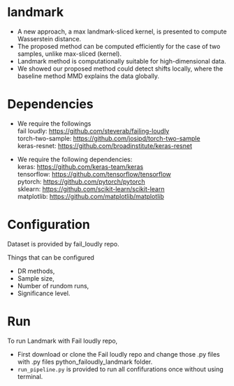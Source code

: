 # landmark


* A new approach, a max landmark-sliced kernel, is presented to compute Wasserstein distance. 
* The proposed method can be computed efficiently for the case of two samples, unlike max-sliced (kernel).
* Landmark method is computationally suitable for high-dimensional data.
* We showed our proposed method could detect shifts locally, where the baseline method MMD explains the data globally. 


# Dependencies

* We require the followings<br>
fail loudly: https://github.com/steverab/failing-loudly<br>
torch-two-sample: https://github.com/josipd/torch-two-sample<br>
keras-resnet: https://github.com/broadinstitute/keras-resnet<br>



* We require the following dependencies:<br>
keras: https://github.com/keras-team/keras<br>
tensorflow: https://github.com/tensorflow/tensorflow<br>
pytorch: https://github.com/pytorch/pytorch<br>
sklearn: https://github.com/scikit-learn/scikit-learn<br>
matplotlib: https://github.com/matplotlib/matplotlib


# Configuration <br>
Dataset is provided by fail_loudly repo.

Things that can be configured <br>
* DR methods,
* Sample size,
* Number of rundom runs,
* Significance level.



# Run

To run Landmark with Fail loudly repo,
* First download or clone the Fail loudly repo and change those .py files with .py files python_failoudly_landmark folder. 
* `run_pipeline.py` is provided to run all confifurations once without using terminal.
